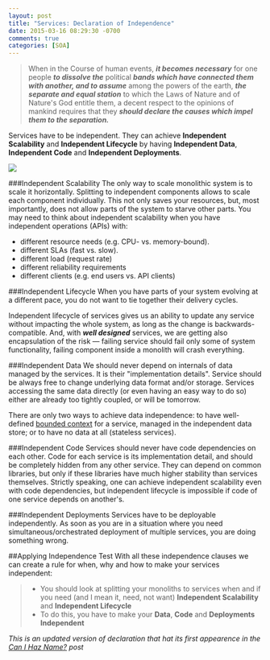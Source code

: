 ```yaml
---
layout: post
title: "Services: Declaration of Independence"
date: 2015-03-16 08:29:30 -0700
comments: true
categories: [SOA] 
---
```

>When in the Course of human events, ***it becomes necessary*** for one people ***to dissolve the*** political ***bands which have connected them with another, and to assume*** among the powers of the earth, ***the separate and equal station*** to which the Laws of Nature and of Nature's God entitle them, a decent respect to the opinions of mankind requires that they ***should declare the causes which impel them to the separation.***

Services have to be independent. They can achieve **Independent Scalability** and **Independent Lifecycle** by having **Independent Data**, **Independent Code** and **Independent Deployments**. 

<img class="centered" src="{{ root_url }}/images/Independence.png" />

<!--more-->
###Independent Scalability
The only way to scale monolithic system is to scale it horizontally. Splitting to independent components allows to scale each component individually. This not only saves your resources, but, most importantly, does not allow parts of the system to starve other parts. You may need to think about independent scalability when you have independent operations (APIs) with:

- different resource needs (e.g. CPU- vs. memory-bound).
- different SLAs (fast vs. slow).
- different load (request rate)
- different reliability requirements 
- different clients (e.g. end users vs. API clients)
   
###Independent Lifecycle
When you have parts of your system evolving at a different pace, you do not want to tie together their delivery cycles. 

Independent lifecycle of services gives us an ability to update any service without impacting the whole system, as long as the change is backwards-compatible. And, with ***well designed*** services, we are getting also encapsulation of the risk &mdash; failing service should fail only some of system functionality, failing component inside a monolith will crash everything.     

###Independent Data
We should never depend on internals of data managed by the services. It is their "implementation details". Service should be always free to change underlying data format and/or storage.  Services accessing the same data directly (or even having an easy way to do so) either are already too tightly coupled, or will be tomorrow.

There are only two ways to achieve data independence: to have well-defined [bounded context](http://martinfowler.com/bliki/BoundedContext.html) for a service, managed in the independent data store; or to have no data at all (stateless services).

###Independent Code
Services should never have code dependencies on each other. Code for each service is its implementation detail, and should be completely hidden from any other service. They can depend on common libraries, but only if these libraries have much higher stability than services themselves. Strictly speaking, one can achieve independent scalability even with code dependencies, but independent lifecycle is impossible if code of one service depends on another's.

###Independent Deployments
Services have to be deployable independently.  As soon as you are in a situation where you need simultaneous/orchestrated deployment of multiple services, you are doing something wrong. 


##Applying Independence Test
With all these independence clauses we can create a rule for when, why and how to make your services independent: 

> - You should look at splitting your monoliths to services when and if you need (and I mean it, need, not want) **Independent Scalability** and **Independent Lifecycle**
> - To do this, you have to make your **Data**, **Code** and **Deployments Independent**

_This is an updated version of declaration that hat its first appearence in the [Can I Haz Name?](/2014/12/01/ultra-srevices-and-declaration-of-independence/) post_
